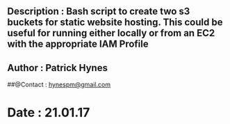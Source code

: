 ## Description : Bash script to create two s3 buckets for static website hosting. This could be useful for running either locally or from an EC2 with the appropriate IAM Profile

## Author : Patrick Hynes
##@Contact : hynespm@gmail.com

# Date : 21.01.17
